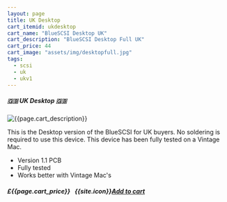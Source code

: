 ```yaml
---
layout: page
title: UK Desktop
cart_itemid: ukdesktop
cart_name: "BlueSCSI Desktop UK"
cart_description: "BlueSCSI Desktop Full UK"
cart_price: 44
cart_image: "assets/img/desktopfull.jpg"
tags: 
  - scsi
  - uk
  - ukv1
---
```


##### 🇬🇧 UK Desktop 🇬🇧

![{{page.cart_description}}]({{page.cart_image}})

This is the Desktop version of the BlueSCSI for UK buyers. No soldering is required to use this device. This device has been fully tested on a Vintage Mac.

* Version 1.1 PCB
* Fully tested
* Works better with Vintage Mac's 

##### £{{page.cart_price}} &nbsp; {{site.icon}}[Add to cart](/cart#{{page.cart_itemid}})